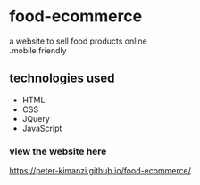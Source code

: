 # food-ecommerce
a website to sell food products online  
.mobile friendly

## technologies used
* HTML
* CSS
* JQuery
* JavaScript

### view the website here  

https://peter-kimanzi.github.io/food-ecommerce/
